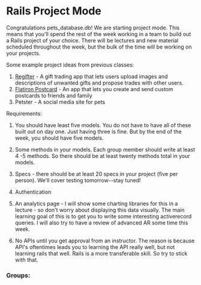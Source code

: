 # Rails Project Mode

Congratulations pets_database.db! We are starting project mode. This means that you'll spend the rest of the week working in a team to build out a Rails project of your choice. There will be lectures and new material scheduled throughout the week, but the bulk of the time will be working on your projects.


Some example project ideas from previous classes:

1. [Regifter](http://regifter.herokuapp.com/) - A gift trading app that lets users upload images and descriptions of unwanted gifts and propose trades with other users.
2. [Flatiron Postcard](http://www.flatironpostcard.com/) - An app that lets you create and send custom postcards to friends and family
3. Petster - A social media site for pets


Requirements:

1. You should have least five models. You do not have to have all of these built out on day one. Just having three is fine.  But by the end of the week, you should have five models.

2. Some methods in your models. Each group member should write at least 4 -5 methods. So there should be at least twenty methods total in your models.

3. Specs - there should be at least 20 specs in your project (five per person). We'll cover testing tomorrow--stay tuned!

4. Authentication

5. An analytics page - I will show some charting libraries for this in a lecture - so don't worry about displaying this data visually.  The main learning goal of this is to get you to write some interesting activerecord queries.  I will also try to have a review of advanced AR some time this week.

6. No APIs until you get approval from an instructor.  The reason is because API's oftentimes leads you to learning the API really well, but not learning rails that well.  Rails is a more transferable skill.  So try to stick with that. 



### Groups:

